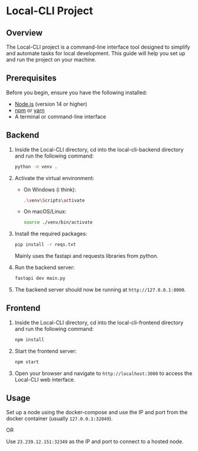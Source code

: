 # Local-CLI Project

## Overview

The Local-CLI project is a command-line interface tool designed to simplify and automate tasks for local development. This guide will help you set up and run the project on your machine.

## Prerequisites

Before you begin, ensure you have the following installed:

- [Node.js](https://nodejs.org/) (version 14 or higher)
- [npm](https://www.npmjs.com/) or [yarn](https://yarnpkg.com/)
- A terminal or command-line interface

<!-- ## Installation -->

## Backend

1. Inside the Local-CLI directory, cd into the local-cli-backend directory and run the following command:
    ```bash
    python -m venv .
    ```
2. Activate the virtual environment:
    - On Windows (i think):
        ```bash
        .\venv\Scripts\activate
        ```
    - On macOS/Linux:
        ```bash
        source ./venv/bin/activate
        ```
3. Install the required packages:
    ```bash
    pip install -r reqs.txt
    ```
    Mainly uses the fastapi and requests libraries from python.

4. Run the backend server:
    ```bash
    fastapi dev main.py
    ```

5. The backend server should now be running at `http://127.0.0.1:8000`.

## Frontend

1. Inside the Local-CLI directory, cd into the local-cli-frontend directory and run the following command:
    ```bash
    npm install
    ```

2. Start the frontend server:
    ```bash
    npm start
    ```

3. Open your browser and navigate to `http://localhost:3000` to access the Local-CLI web interface.

## Usage

Set up a node using the docker-compose and use the IP and port from the docker container (usually `127.0.0.1:32049`).

OR 

Use `23.239.12.151:32349` as the IP and port to connect to a hosted node.
